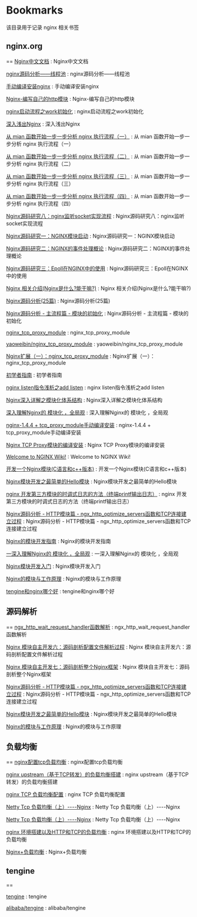 # Bookmarks
该目录用于记录 nginx 相关书签

## nginx.org
==
[Nginx中文文档](http://www.nginx.cn/doc/index.html) : Nginx中文文档

[nginx源码分析——线程池](https://www.cnblogs.com/sxhlinux/p/6906490.html) : nginx源码分析——线程池

[手动编译安装nginx](https://www.cnblogs.com/luobiao320/p/7189934.html) : 手动编译安装nginx 

[Nginx-编写自己的http模块](https://blog.csdn.net/weixin_36816337/article/details/85175602) : Nginx-编写自己的http模块 

[nginx启动流程之work初始化](https://blog.csdn.net/apelife/article/details/53512988) : nginx启动流程之work初始化 

[深入浅出Nginx](https://www.cnblogs.com/workdsz/articles/9546653.html) : 深入浅出Nginx 

[从 mian 函数开始一步一步分析 nginx 执行流程（一）](https://www.cnblogs.com/zhuwbox/p/3983125.html) : 从 mian 函数开始一步一步分析 nginx 执行流程（一） 

[从 mian 函数开始一步一步分析 nginx 执行流程（二）](https://www.cnblogs.com/zhuwbox/p/3983440.html) : 从 mian 函数开始一步一步分析 nginx 执行流程（二） 

[从 mian 函数开始一步一步分析 nginx 执行流程（三）](https://www.cnblogs.com/zhuwbox/p/3985141.html) : 从 mian 函数开始一步一步分析 nginx 执行流程（三） 

[从 mian 函数开始一步一步分析 nginx 执行流程（四）](https://www.cnblogs.com/zhuwbox/p/3986856.html) : 从 mian 函数开始一步一步分析 nginx 执行流程（四） 

[Nginx源码研究八：nginx监听socket实现流程](https://www.cnblogs.com/yimuren/p/4485161.html) : Nginx源码研究八：nginx监听socket实现流程 

[Nginx源码研究一：NGINX模块启动](https://www.cnblogs.com/yimuren/p/4063164.html) : Nginx源码研究一：NGINX模块启动 

[Nginx源码研究二：NGINX的事件处理概论](https://www.cnblogs.com/yimuren/p/4088887.html) : Nginx源码研究二：NGINX的事件处理概论 

[Nginx源码研究三：Epoll在NGINX中的使用](https://www.cnblogs.com/yimuren/p/4105124.html) : Nginx源码研究三：Epoll在NGINX中的使用 

[Nginx 相关介绍(Nginx是什么?能干嘛?)](https://www.cnblogs.com/wcwnina/p/8728391.html) : Nginx 相关介绍(Nginx是什么?能干嘛?) 

[Nginx源码分析(25篇)](https://blog.csdn.net/yangyin007/article/details/82777086) : Nginx源码分析(25篇) 

[Nginx源码分析 - 主流程篇 - 模块的初始化](https://blog.csdn.net/initphp/article/details/51898955) : Nginx源码分析 - 主流程篇 - 模块的初始化 

[nginx_tcp_proxy_module](http://yaoweibin.github.io/nginx_tcp_proxy_module/) : nginx_tcp_proxy_module 

[yaoweibin/nginx_tcp_proxy_module](https://github.com/yaoweibin/nginx_tcp_proxy_module) : yaoweibin/nginx_tcp_proxy_module 

[Nginx扩展（一）：nginx_tcp_proxy_module](https://snowolf.iteye.com/blog/1770251) : Nginx扩展（一）：nginx_tcp_proxy_module 

[初学者指南](https://docshome.gitbooks.io/nginx-docs/content/%E4%BB%8B%E7%BB%8D/%E5%88%9D%E5%AD%A6%E8%80%85%E6%8C%87%E5%8D%97.html) : 初学者指南 

[nginx listen指令浅析之add listen](https://www.jianshu.com/p/2dac438dc375) : nginx listen指令浅析之add listen 

[Nginx深入详解之模块化体系结构](https://blog.csdn.net/zhangge3663/article/details/82913170) : Nginx深入详解之模块化体系结构 

[深入理解Nginx的 模块化 ，全局观](https://blog.csdn.net/coolpale/article/details/80078769) : 深入理解Nginx的 模块化 ，全局观 

[nginx-1.4.4 + tcp_proxy_module手动编译安装](https://www.cnblogs.com/littlehb/p/3451228.html) : nginx-1.4.4 + tcp_proxy_module手动编译安装 

[Nginx TCP Proxy模块的编译安装](https://www.cnblogs.com/suncoolcat/p/3283528.html) : Nginx TCP Proxy模块的编译安装 

[Welcome to NGINX Wiki!](https://www.nginx.com/resources/wiki/#listen) : Welcome to NGINX Wiki! 

[开发一个Nginx模块(C语言和c++版本)](https://blog.csdn.net/qq_18810607/article/details/79886076) : 开发一个Nginx模块(C语言和c++版本) 

[Nginx模块开发之最简单的Hello模块](https://blog.csdn.net/yasi_xi/article/details/40512137) : Nginx模块开发之最简单的Hello模块 

[nginx 开发第三方模块的时调式日志的方法（终端printf输出日志）](https://blog.csdn.net/chenxun_2010/article/details/79267928) : nginx 开发第三方模块的时调式日志的方法（终端printf输出日志） 

[Nginx源码分析 - HTTP模块篇 - ngx_http_optimize_servers函数和TCP连接建立过程](https://blog.csdn.net/initphp/article/details/53728970) : Nginx源码分析 - HTTP模块篇 - ngx_http_optimize_servers函数和TCP连接建立过程 

[Nginx的模块开发指南](https://blog.csdn.net/tab_tab_tab/article/details/51407418) : Nginx的模块开发指南 

[一深入理解Nginx的 模块化 ，全局观](https://blog.csdn.net/youbingchen/article/details/51682228) : 一深入理解Nginx的 模块化 ，全局观 

[Nginx模块开发入门](https://blog.csdn.net/sunvince/article/details/7052797) : Nginx模块开发入门 

[Nginx的模块与工作原理](https://blog.csdn.net/kim_weir/article/details/80036693) : Nginx的模块与工作原理 

[tengine和nginx哪个好](https://www.php.cn/nginx/425709.html) : tengine和nginx哪个好 

## 源码解析
==
[ngx_http_wait_request_handler函数解析](https://blog.51cto.com/11490450/1765681) : ngx_http_wait_request_handler函数解析 

[Nginx 模块自主开发六：源码剖析配置文件解析过程](https://blog.csdn.net/youbingchen/article/details/51782491) : Nginx 模块自主开发六：源码剖析配置文件解析过程 

[Nginx 模块自主开发七：源码剖析整个Nginx框架](https://blog.csdn.net/youbingchen/article/details/51789088) : Nginx 模块自主开发七：源码剖析整个Nginx框架 

[Nginx源码分析 - HTTP模块篇 - ngx_http_optimize_servers函数和TCP连接建立过程](https://blog.csdn.net/initphp/article/details/53728970) : Nginx源码分析 - HTTP模块篇 - ngx_http_optimize_servers函数和TCP连接建立过程 

[Nginx模块开发之最简单的Hello模块](https://blog.csdn.net/yasi_xi/article/details/40512137) : Nginx模块开发之最简单的Hello模块 

[Nginx的模块与工作原理](https://blog.csdn.net/kim_weir/article/details/80036693) : Nginx的模块与工作原理 

## 负载均衡
==
[nginx配置tcp负载均衡](https://blog.csdn.net/xqnode/article/details/83114206) : nginx配置tcp负载均衡 

[nginx upstream（基于TCP转发）的负载均衡搭建](https://blog.51cto.com/11804445/2056706) : nginx upstream（基于TCP转发）的负载均衡搭建 

[nginx TCP 负载均衡配置](https://blog.csdn.net/wumingzcj/article/details/79422299) : nginx TCP 负载均衡配置 

[Netty Tcp 负载均衡（上）----Nginx](https://segmentfault.com/a/1190000014341742?utm_source=tag-newest) : Netty Tcp 负载均衡（上）----Nginx 

[Netty Tcp 负载均衡（上）----Nginx](https://segmentfault.com/a/1190000014341742) : Netty Tcp 负载均衡（上）----Nginx 

[nginx 环境搭建以及HTTP和TCP的负载均衡](https://blog.csdn.net/dandan2zhuzhu/article/details/80887077) : nginx 环境搭建以及HTTP和TCP的负载均衡 

[Nginx+负载均衡](https://www.jianshu.com/p/d479d79f825f) : Nginx+负载均衡 

## tengine
==

[tengine](http://tengine.taobao.org/) : tengine 

[alibaba/tengine](https://github.com/alibaba/tengine) : alibaba/tengine 
